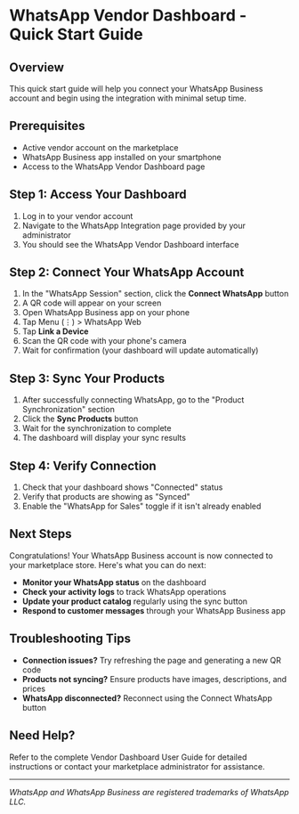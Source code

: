 # WhatsApp Vendor Dashboard - Quick Start Guide

## Overview

This quick start guide will help you connect your WhatsApp Business account and begin using the integration with minimal setup time.

## Prerequisites

- Active vendor account on the marketplace
- WhatsApp Business app installed on your smartphone
- Access to the WhatsApp Vendor Dashboard page

## Step 1: Access Your Dashboard

1. Log in to your vendor account
2. Navigate to the WhatsApp Integration page provided by your administrator
3. You should see the WhatsApp Vendor Dashboard interface

## Step 2: Connect Your WhatsApp Account

1. In the "WhatsApp Session" section, click the **Connect WhatsApp** button
2. A QR code will appear on your screen
3. Open WhatsApp Business app on your phone
4. Tap Menu (⋮) > WhatsApp Web
5. Tap **Link a Device**
6. Scan the QR code with your phone's camera
7. Wait for confirmation (your dashboard will update automatically)

## Step 3: Sync Your Products

1. After successfully connecting WhatsApp, go to the "Product Synchronization" section
2. Click the **Sync Products** button
3. Wait for the synchronization to complete
4. The dashboard will display your sync results

## Step 4: Verify Connection

1. Check that your dashboard shows "Connected" status
2. Verify that products are showing as "Synced"
3. Enable the "WhatsApp for Sales" toggle if it isn't already enabled

## Next Steps

Congratulations! Your WhatsApp Business account is now connected to your marketplace store. Here's what you can do next:

- **Monitor your WhatsApp status** on the dashboard
- **Check your activity logs** to track WhatsApp operations
- **Update your product catalog** regularly using the sync button
- **Respond to customer messages** through your WhatsApp Business app

## Troubleshooting Tips

- **Connection issues?** Try refreshing the page and generating a new QR code
- **Products not syncing?** Ensure products have images, descriptions, and prices
- **WhatsApp disconnected?** Reconnect using the Connect WhatsApp button

## Need Help?

Refer to the complete Vendor Dashboard User Guide for detailed instructions or contact your marketplace administrator for assistance.

---

*WhatsApp and WhatsApp Business are registered trademarks of WhatsApp LLC.*